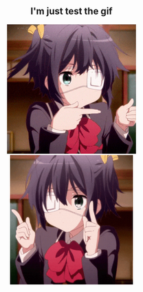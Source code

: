 <h2 align="center">I'm just test the gif</h2>

<p align="center">
  <img src="Animated GIF.gif" style="height: 300px; object-fit: cover;" alt="GIF 1">
  <img src="chuunibyou demo koi ga shitai manga GIF.gif" style="height: 300px; object-fit: cover;" alt="GIF 2">
</p>
